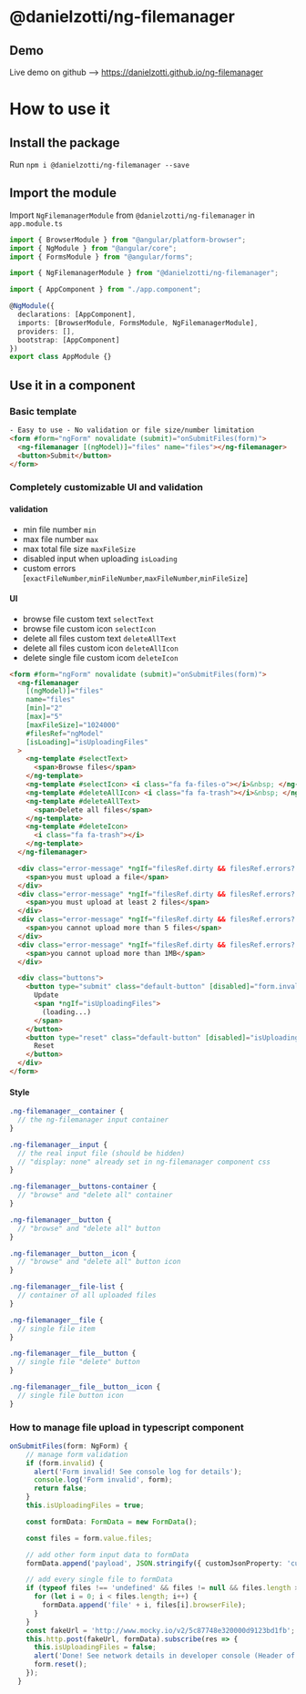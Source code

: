 # @danielzotti/ng-filemanager

## Demo

Live demo on github --> https://danielzotti.github.io/ng-filemanager

# How to use it

## Install the package

Run `npm i @danielzotti/ng-filemanager --save`

## Import the module

Import `NgFilemanagerModule` from `@danielzotti/ng-filemanager` in `app.module.ts`

```typescript
import { BrowserModule } from "@angular/platform-browser";
import { NgModule } from "@angular/core";
import { FormsModule } from "@angular/forms";

import { NgFilemanagerModule } from "@danielzotti/ng-filemanager";

import { AppComponent } from "./app.component";

@NgModule({
  declarations: [AppComponent],
  imports: [BrowserModule, FormsModule, NgFilemanagerModule],
  providers: [],
  bootstrap: [AppComponent]
})
export class AppModule {}
```

## Use it in a component

### Basic template

```html
- Easy to use - No validation or file size/number limitation
<form #form="ngForm" novalidate (submit)="onSubmitFiles(form)">
  <ng-filemanager [(ngModel)]="files" name="files"></ng-filemanager>
  <button>Submit</button>
</form>
```

### Completely customizable UI and validation

#### validation

- min file number `min`
- max file number `max`
- max total file size `maxFileSize`
- disabled input when uploading `isLoading`
- custom errors [`exactFileNumber`,`minFileNumber`,`maxFileNumber`,`minFileSize`]

#### UI

- browse file custom text `selectText`
- browse file custom icon `selectIcon`
- delete all files custom text `deleteAllText`
- delete all files custom icon `deleteAllIcon`
- delete single file custom icom `deleteIcon`

```html
<form #form="ngForm" novalidate (submit)="onSubmitFiles(form)">
  <ng-filemanager
    [(ngModel)]="files"
    name="files"
    [min]="2"
    [max]="5"
    [maxFileSize]="1024000"
    #filesRef="ngModel"
    [isLoading]="isUploadingFiles"
  >
    <ng-template #selectText>
      <span>Browse files</span>
    </ng-template>
    <ng-template #selectIcon> <i class="fa fa-files-o"></i>&nbsp; </ng-template>
    <ng-template #deleteAllIcon> <i class="fa fa-trash"></i>&nbsp; </ng-template>
    <ng-template #deleteAllText>
      <span>Delete all files</span>
    </ng-template>
    <ng-template #deleteIcon>
      <i class="fa fa-trash"></i>
    </ng-template>
  </ng-filemanager>

  <div class="error-message" *ngIf="filesRef.dirty && filesRef.errors?.exactFileNumber">
    <span>you must upload a file</span>
  </div>
  <div class="error-message" *ngIf="filesRef.dirty && filesRef.errors?.minFileNumber">
    <span>you must upload at least 2 files</span>
  </div>
  <div class="error-message" *ngIf="filesRef.dirty && filesRef.errors?.maxFileNumber">
    <span>you cannot upload more than 5 files</span>
  </div>
  <div class="error-message" *ngIf="filesRef.dirty && filesRef.errors?.maxFileSize">
    <span>you cannot upload more than 1MB</span>
  </div>

  <div class="buttons">
    <button type="submit" class="default-button" [disabled]="form.invalid || isUploadingFiles">
      Update
      <span *ngIf="isUploadingFiles">
        (loading...)
      </span>
    </button>
    <button type="reset" class="default-button" [disabled]="isUploadingFiles" *ngIf="form.touched">
      Reset
    </button>
  </div>
</form>
```

#### Style

```scss
.ng-filemanager__container {
  // the ng-filemanager input container
}

.ng-filemanager__input {
  // the real input file (should be hidden)
  // "display: none" already set in ng-filemanager component css
}

.ng-filemanager__buttons-container {
  // "browse" and "delete all" container
}

.ng-filemanager__button {
  // "browse" and "delete all" button
}

.ng-filemanager__button__icon {
  // "browse" and "delete all" button icon
}

.ng-filemanager__file-list {
  // container of all uploaded files
}

.ng-filemanager__file {
  // single file item
}

.ng-filemanager__file__button {
  // single file "delete" button
}

.ng-filemanager__file__button__icon {
  // single file button icon
}
```

### How to manage file upload in typescript component

```typescript
onSubmitFiles(form: NgForm) {
    // manage form validation
    if (form.invalid) {
      alert('Form invalid! See console log for details');
      console.log('Form invalid', form);
      return false;
    }
    this.isUploadingFiles = true;

    const formData: FormData = new FormData();

    const files = form.value.files;

    // add other form input data to formData
    formData.append('payload', JSON.stringify({ customJsonProperty: 'customValue' }));

    // add every single file to formData
    if (typeof files !== 'undefined' && files != null && files.length > 0) {
      for (let i = 0; i < files.length; i++) {
        formData.append('file' + i, files[i].browserFile);
      }
    }
    const fakeUrl = 'http://www.mocky.io/v2/5c87748e320000d9123bd1fb';
    this.http.post(fakeUrl, formData).subscribe(res => {
      this.isUploadingFiles = false;
      alert('Done! See network details in developer console (Header of http://www.mocky.io/v2/5c87748e320000d9123bd1fb)');
      form.reset();
    });
  }
```

